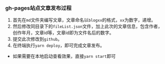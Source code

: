 ### gh-pages站点文章发布过程

1. 首先在`md`文件夹编写文章，文章命名以`blogxx`的格式，`xx`为数字，递增。
2. 然后修改同目录下的`fileList.json`文件，加上此次的文章信息，包含作者，创作年月，文章id等，文章id即为文件名后的数字。
3. 提交此次修改到`github`。
4. 在终端执行`yarn deploy`，即可完成文章发布。
- 如果需要在本地启动查看效果，直接`yarn start`即可